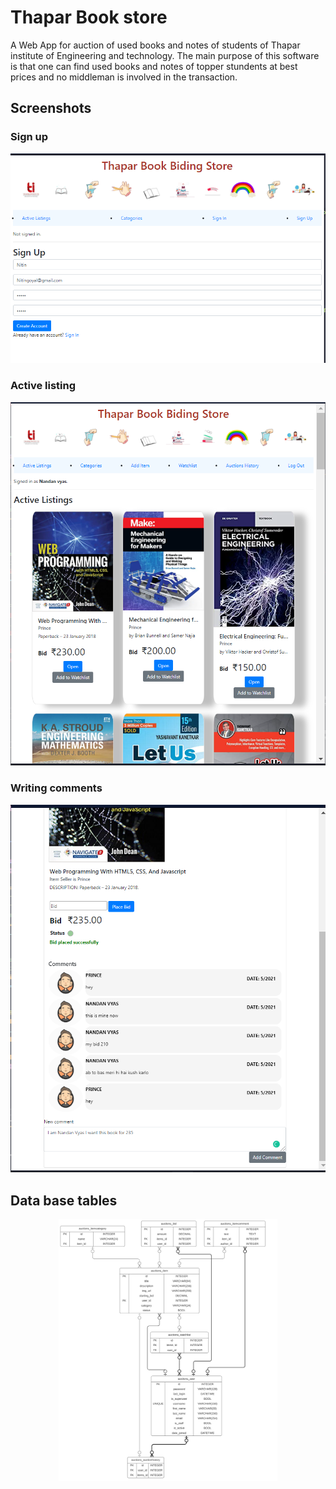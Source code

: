 
# Thapar Book store

A Web App for auction of used books and notes of students of Thapar institute of Engineering and technology.
The main purpose of this software is that one can find used books and notes of topper stundents at best prices and no middleman is involved in the
transaction. 
## Screenshots
### Sign up 
![Sign up](https://github.com/Prince-hash-lab/Auction-Website-For-Books/blob/main/auctions/static/auctions/media/(F)%20UI%20and%20working%20snapshots/1%20sign%20up%20.png)

### Active listing
![Active listing](https://github.com/Prince-hash-lab/Auction-Website-For-Books/blob/main/auctions/static/auctions/media/(F)%20UI%20and%20working%20snapshots/3.%20Active%20Listing.png)

### Writing comments
![Active listing](https://github.com/Prince-hash-lab/Auction-Website-For-Books/blob/main/auctions/static/auctions/media/(F)%20UI%20and%20working%20snapshots/8.%20writing%20comment%20.png)

## Data base tables

<p align="center">
  <img src="https://github.com/Prince-hash-lab/Auction-Website-For-Books/blob/main/auctions/static/auctions/media/Database.jpg" width="350" title="Database table">
<!--   <img src="your_relative_path_here_number_2_large_name" width="350" alt="accessibility text"> -->
</p>



